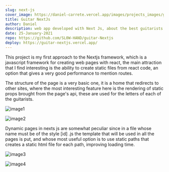 ```yaml
---
slug: next-js
cover_image: https://daniel-carrete.vercel.app/images/projects_images/guitar_nextjs/page3.jpg
title: Guitar NextJs
author: Daniel
description: web app developed with Next Js, about the best guitarists
date: 25-January-2021
repo: https://github.com/SL0W-HAND/guitar-Nextjs
deploy: https://guitar-nextjs.vercel.app/
---
```



This project is my first approach to the Nextjs framework, which is a javascript framework for creating web pages with react, the main attraction that I find interesting is the ability to create static files from react code, an option that gives a very good performance to mention routes.

The structure of the page is a very basic one, it is a home that redirects to other sites, where the most interesting feature here is the rendering of static props brought from the page's api, these are used for the letters of each of the guitarists.

![image1](https://daniel-carrete.vercel.app/images/projects_images/guitar_nextjs/page3.jpg)

![image2](https://daniel-carrete.vercel.app/images/projects_images/guitar_nextjs/page4.png)


Dynamic pages in nexts js are somewhat peculiar since in a file whose name must be of the style [id] .js the template that will be used in all the pages is put, and whose most useful option is to use static paths that creates a static html file for each path, improving loading time.

![image3](https://daniel-carrete.vercel.app/images/projects_images/guitar_nextjs/page1.jpg)

![image4](https://daniel-carrete.vercel.app/images/projects_images/guitar_nextjs/page2.jpg)
